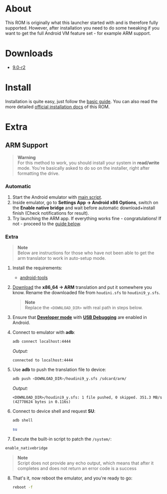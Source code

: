 # About
This ROM is originally what this launcher started with and is therefore fully supported. However, after installation you need to do some tweaking if you want to get the full Android VM feature set - for example ARM support.


# Downloads
- [9.0-r2](https://sourceforge.net/projects/android-x86/files/Release%209.0/android-x86_64-9.0-r2.iso/download)


# Install
Installation is quite easy, just follow the [basic guide](../README.md#install). You can also read the more detailed [official installation docs](https://www.android-x86.org/installhowto.html) of this ROM.


# Extra
## ARM Support
> **Warning**  
> For this method to work, you should install your system in **read/write** mode. You're basically asked to do so on the installer, right after formatting the drive.


### Automatic
1. Start the Android emulator with [main script](./launcher.sh).
2. Inside emulator, go to **Settings App -> Android x86 Options**, switch on the **Enable native bridge** and wait before automatic download+install finish (Check notifications for result).
3. Try launching the ARM app. If everything works fine - congratulations! If not - proceed to the [guide below](#extra).


### Extra
> **Note**  
> Below are instructions for those who have not been able to get the arm translator to work in auto-setup mode.

1. Install the requirements:
   - [android-tools](https://developer.android.com/tools/releases/platform-tools)

2. [Download](http://dl.android-x86.org/houdini/9_y/houdini.sfs) the **x86_64 -> ARM** translation and put it somewhere you know. Rename the downloaded file from `houdini.sfs` to `houdini9_y.sfs`. 
   > **Note**  
   > Replace the `<DOWNLOAD_DIR>` with real path in steps below.

3. Ensure that [**Developer mode**](https://developer.android.com/studio/debug/dev-options#enable) with [**USB Debugging**](https://developer.android.com/studio/debug/dev-options#Enable-debugging) are enabled in Android.

4. Connect to emulator with **adb**:
   ```sh
   adb connect localhost:4444
   ```
   *Output:*
   ```Log
   connected to localhost:4444
   ```

5. Use **adb** to push the translation file to device:
   ```sh
   adb push <DOWNLOAD_DIR>/houdini9_y.sfs /sdcard/arm/
   ```
   *Output:*
   ```Log
   <DOWNLOAD_DIR>/houdini9_y.sfs: 1 file pushed, 0 skipped. 351.3 MB/s (42778624 bytes in 0.116s)
   ```

6. Connect to device shell and request **SU**:
   ```sh
   adb shell
   ```
   ```sh
   su
   ```

7.  Execute the built-in script to patch the `/system/`:
   ```sh
   enable_nativebridge
   ```
   > **Note**  
   > Script does not provide any echo output, which means that after it completes and does not return an error code is a success

8. That's it, now reboot the emulator, and you're ready to go:
    ```sh
    reboot -f
    ```
